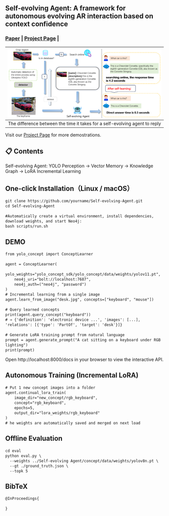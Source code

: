## Self-evolving Agent: A framework for autonomous evolving AR interaction based on context confidence

### [Paper](https://arxiv.org) | [Project Page](https://qinyu.github.io/RAP-Project/) | 
| ![Self-evolving Agent](./images/1.png) |
|:--:|
| The difference between the time it takes for a self-evolving agent to reply  |

Visit our [Project Page](https://github.io/RAP-Project/) for more demostrations.

## 📋 Contents
Self-evolving Agent: YOLO Perception → Vector Memory → Knowledge Graph → LoRA Incremental Learning

## One-click Installation（Linux / macOS）
```
git clone https://github.com/yourname/Self-evolving-Agent.git
cd Self-evolving-Agent

#Automatically create a virtual environment, install dependencies, download weights, and start Neo4j:
bash scripts/run.sh
```
## DEMO
```
from yolo_concept import ConceptLearner

agent = ConceptLearner(
    yolo_weights="yolo_concept_sdk/yolo_concept/data/weights/yolov11.pt",
    neo4j_uri="bolt://localhost:7687",
    neo4j_auth=("neo4j", "password")
)
# Incremental learning from a single image
agent.learn_from_image("desk.jpg", concepts=["keyboard", "mouse"])

# Query learned concepts
print(agent.query_concept("keyboard"))
# → {'definition': 'electronic device ...', 'images': [...], 'relations': [{'type': 'PartOf', 'target': 'desk'}]}

# Generate LoRA training prompt from natural language
prompt = agent.generate_prompt("A cat sitting on a keyboard under RGB lighting")
print(prompt)
```
Open http://localhost:8000/docs in your browser to view the interactive API.

## Autonomous Training (Incremental LoRA)
```
# Put 1 new concept images into a folder
agent.continual_lora_train(
    image_dir="new_concept/rgb_keyboard",
    concept="rgb_keyboard",
    epochs=5,
    output_dir="lora_weights/rgb_keyboard"
)
# he weights are automatically saved and merged on next load
```
## Offline Evaluation
```
cd eval
python eval.py \
  --weights ../Self-evolving Agent/concept/data/weights/yolov8n.pt \
  --gt ./ground_truth.json \
  --topk 5
```

## BibTeX
```
@InProceedings{

}
```



